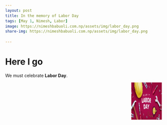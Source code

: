 ```yaml
---
layout: post
title: In the memory of Labor Day
tags: [May 1, Nimesh, Labor]
image: https://nimeshbabuoli.com.np/assets/img/labor_day.png
share-img: https://nimeshbabuoli.com.np/assets/img/labor_day.png

---
```


# Here I go

We must celebrate <strong>Labor Day</strong>.

<img src="/assets/img/happy_labor_day.jpg" height="120" width="98" align="right">